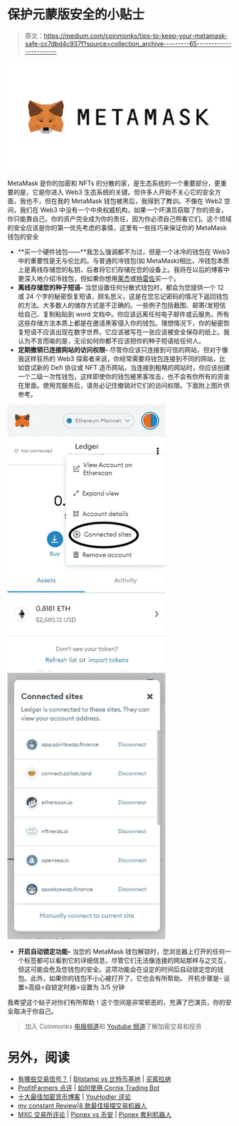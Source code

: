 # 保护元蒙版安全的小贴士

> 原文：<https://medium.com/coinmonks/tips-to-keep-your-metamask-safe-cc7dbd4c937f?source=collection_archive---------65----------------------->

![](img/9310fcf1242a4ccc728fd026b72bab3a.png)

MetaMask 是你的加密和 NFTs 的分散的家，是生态系统的一个重要部分，更重要的是，它是你进入 Web3 生态系统的关键。但许多人开始不关心它的安全方面，我也不，但在我的 MetaMask 钱包被黑后，我得到了教训。不像在 Web2 空间，我们在 Web3 中没有一个中央权威机构，如果一个坏演员窃取了你的资金，你只能靠自己。你的资产完全成为你的责任，因为你必须自己照看它们。这个领域的安全应该是你的第一优先考虑的事情，这里有一些技巧来保证你的 MetaMask 钱包的安全

*   **买一个硬件钱包——**我怎么强调都不为过，但是一个冰冷的钱包在 Web3 中的重要性是无与伦比的。与普通的冷钱包(如 MetaMask)相比，冷钱包本质上是离线存储您的私钥，后者将它们存储在您的设备上。我将在以后的博客中更深入地介绍冷钱包，但如果你想用[莱杰](https://www.ledger.com/)或[特雷佐](https://trezor.io/)买一个。
*   **离线存储您的种子短语-** 当您设置任何分散式钱包时，都会为您提供一个 12 或 24 个字的秘密恢复短语，顾名思义，这是在您忘记密码的情况下返回钱包的方法。大多数人的储存方式是不正确的。一些例子包括截图、邮寄/发短信给自己、复制粘贴到 word 文档中。你应该远离任何电子邮件或云服务。所有这些存储方法本质上都是在邀请黑客侵入你的钱包。理想情况下，你的秘密恢复短语不应该出现在数字世界。它应该被写在一张应该被安全保存的纸上。我认为不言而喻的是，无论如何你都不应该把你的种子短语给任何人。
*   **定期撤销已连接网站的访问权限-** 尽管你应该只连接到可信的网站，但对于像我这样狂热的 Web3 探索者来说，你经常需要将钱包连接到不同的网站，比如尝试新的 Defi 协议或 NFT 造币网站。当连接到粗略的网站时，你应该创建一个二级一次性钱包，这样即使你的钱包被黑客攻击，也不会有你所有的资金在里面。使用完服务后，请务必记住撤销对它们的访问权限。下面附上图片供参考。

![](img/af168beb9a025841086bcef6d7e400b0.png)![](img/254a8a4d04749d883ef470bdb1ef8f28.png)

*   **开启自动锁定功能-** 当您的 MetaMask 钱包解锁时，您浏览器上打开的任何一个标签都可以看到它的详细信息，尽管它们无法像连接的网站那样与之交互，但这可能会危及您钱包的安全。这项功能会在设定的时间后自动锁定您的钱包。此外，如果你的钱包不小心被打开了，它也会有所帮助。
    开机步骤是-
    设置>高级>自锁定时器>设置为 3/5 分钟

我希望这个帖子对你们有所帮助！这个空间是非常邪恶的，充满了巴演员，你的安全取决于你自己。

> 加入 Coinmonks [电报频道](https://t.me/coincodecap)和 [Youtube 频道](https://www.youtube.com/c/coinmonks/videos)了解加密交易和投资

# 另外，阅读

*   [有哪些交易信号？](https://coincodecap.com/trading-signal) | [Bitstamp vs 比特币基地](https://coincodecap.com/bitstamp-coinbase) | [买索拉纳](https://coincodecap.com/buy-solana)
*   [ProfitFarmers 点评](https://coincodecap.com/profitfarmers-review) | [如何使用 Cornix Trading Bot](https://coincodecap.com/cornix-trading-bot)
*   [十大最佳加密货币博客](https://coincodecap.com/best-cryptocurrency-blogs) | [YouHodler 评论](https://coincodecap.com/youhodler-review)
*   [my constant Review](https://coincodecap.com/myconstant-review)|[8 款最佳摇摆交易机器人](https://coincodecap.com/best-swing-trading-bots)
*   [MXC 交易所评论](/coinmonks/mxc-exchange-review-3af0ec1cba8c) | [Pionex vs 币安](https://coincodecap.com/pionex-vs-binance) | [Pionex 套利机器人](https://coincodecap.com/pionex-arbitrage-bot)
